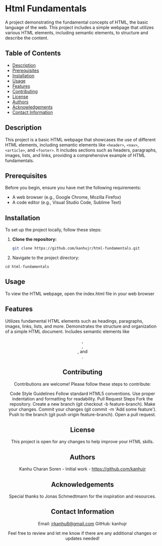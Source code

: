 # Html Fundamentals

A project demonstrating the fundamental concepts of HTML, the basic language of the web. This project includes a simple webpage that utilizes various HTML elements, including semantic elements, to structure and describe the content.

## Table of Contents

- [Description](#description)
- [Prerequisites](#prerequisites)
- [Installation](#installation)
- [Usage](#usage)
- [Features](#features)
- [Contributing](#contributing)
- [License](#license)
- [Authors](#authors)
- [Acknowledgements](#acknowledgements)
- [Contact Information](#contact-information)

## Description

This project is a basic HTML webpage that showcases the use of different HTML elements, including semantic elements like `<header>`, `<nav>`, `<article>`, and `<footer>`. It includes sections such as headers, paragraphs, images, lists, and links, providing a comprehensive example of HTML fundamentals.

## Prerequisites

Before you begin, ensure you have met the following requirements:
- A web browser (e.g., Google Chrome, Mozilla Firefox)
- A code editor (e.g., Visual Studio Code, Sublime Text)

## Installation

To set up the project locally, follow these steps:

1. **Clone the repository:**
   ```bash
   git clone https://github.com/kanhujr/html-fundamentals.git

2.   Navigate to the project directory:

    cd html-fundamentals

    
## Usage
To view the HTML webpage, open the index.html file in your web browser

## Features
Utilizes fundamental HTML elements such as headings, paragraphs, images, links, lists, and more.
Demonstrates the structure and organization of a simple HTML document.
Includes semantic elements like <header>, <nav>, <article>, and <footer>.


## Contributing
Contributions are welcome! Please follow these steps to contribute:

Code Style Guidelines
Follow standard HTML5 conventions.
Use proper indentation and formatting for readability.
Pull Request Steps
Fork the repository.
Create a new branch (git checkout -b feature-branch).
Make your changes.
Commit your changes (git commit -m 'Add some feature').
Push to the branch (git push origin feature-branch).
Open a pull request.

## License
This project is open for any changes to help improve your HTML skills.

## Authors
Kanhu Charan Soren - Initial work - https://github.com/kanhujr

## Acknowledgements
Special thanks to Jonas Schmedtmann for the inspiration and resources.

## Contact Information
Email: jrkanhu8@gmail.com
GitHub: kanhujr


Feel free to review and let me know if there are any additional changes or updates needed!
